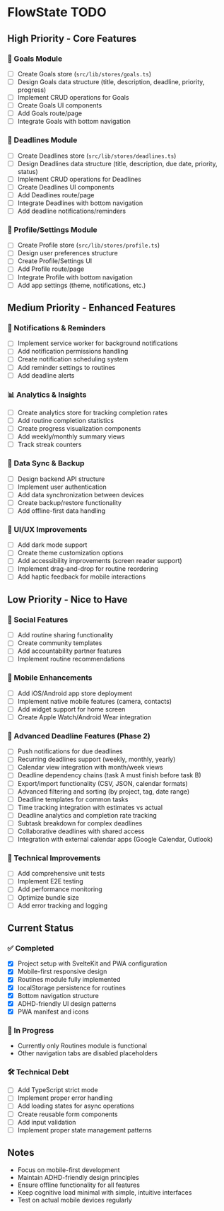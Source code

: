# FlowState TODO

## High Priority - Core Features

### 🎯 Goals Module
- [ ] Create Goals store (`src/lib/stores/goals.ts`)
- [ ] Design Goals data structure (title, description, deadline, priority, progress)
- [ ] Implement CRUD operations for Goals
- [ ] Create Goals UI components
- [ ] Add Goals route/page
- [ ] Integrate Goals with bottom navigation

### 📅 Deadlines Module
- [ ] Create Deadlines store (`src/lib/stores/deadlines.ts`)
- [ ] Design Deadlines data structure (title, description, due date, priority, status)
- [ ] Implement CRUD operations for Deadlines
- [ ] Create Deadlines UI components
- [ ] Add Deadlines route/page
- [ ] Integrate Deadlines with bottom navigation
- [ ] Add deadline notifications/reminders

### 👤 Profile/Settings Module
- [ ] Create Profile store (`src/lib/stores/profile.ts`)
- [ ] Design user preferences structure
- [ ] Create Profile/Settings UI
- [ ] Add Profile route/page
- [ ] Integrate Profile with bottom navigation
- [ ] Add app settings (theme, notifications, etc.)

## Medium Priority - Enhanced Features

### 🔔 Notifications & Reminders
- [ ] Implement service worker for background notifications
- [ ] Add notification permissions handling
- [ ] Create notification scheduling system
- [ ] Add reminder settings to routines
- [ ] Add deadline alerts

### 📊 Analytics & Insights
- [ ] Create analytics store for tracking completion rates
- [ ] Add routine completion statistics
- [ ] Create progress visualization components
- [ ] Add weekly/monthly summary views
- [ ] Track streak counters

### 🔄 Data Sync & Backup
- [ ] Design backend API structure
- [ ] Implement user authentication
- [ ] Add data synchronization between devices
- [ ] Create backup/restore functionality
- [ ] Add offline-first data handling

### 🎨 UI/UX Improvements
- [ ] Add dark mode support
- [ ] Create theme customization options
- [ ] Add accessibility improvements (screen reader support)
- [ ] Implement drag-and-drop for routine reordering
- [ ] Add haptic feedback for mobile interactions

## Low Priority - Nice to Have

### 🤝 Social Features
- [ ] Add routine sharing functionality
- [ ] Create community templates
- [ ] Add accountability partner features
- [ ] Implement routine recommendations

### 📱 Mobile Enhancements
- [ ] Add iOS/Android app store deployment
- [ ] Implement native mobile features (camera, contacts)
- [ ] Add widget support for home screen
- [ ] Create Apple Watch/Android Wear integration

### 📅 Advanced Deadline Features (Phase 2)
- [ ] Push notifications for due deadlines
- [ ] Recurring deadlines support (weekly, monthly, yearly)
- [ ] Calendar view integration with month/week views
- [ ] Deadline dependency chains (task A must finish before task B)
- [ ] Export/import functionality (CSV, JSON, calendar formats)
- [ ] Advanced filtering and sorting (by project, tag, date range)
- [ ] Deadline templates for common tasks
- [ ] Time tracking integration with estimates vs actual
- [ ] Deadline analytics and completion rate tracking
- [ ] Subtask breakdown for complex deadlines
- [ ] Collaborative deadlines with shared access
- [ ] Integration with external calendar apps (Google Calendar, Outlook)

### 🔧 Technical Improvements
- [ ] Add comprehensive unit tests
- [ ] Implement E2E testing
- [ ] Add performance monitoring
- [ ] Optimize bundle size
- [ ] Add error tracking and logging

## Current Status

### ✅ Completed
- [x] Project setup with SvelteKit and PWA configuration
- [x] Mobile-first responsive design
- [x] Routines module fully implemented
- [x] localStorage persistence for routines
- [x] Bottom navigation structure
- [x] ADHD-friendly UI design patterns
- [x] PWA manifest and icons

### 🚧 In Progress
- Currently only Routines module is functional
- Other navigation tabs are disabled placeholders

### 🛠️ Technical Debt
- [ ] Add TypeScript strict mode
- [ ] Implement proper error handling
- [ ] Add loading states for async operations
- [ ] Create reusable form components
- [ ] Add input validation
- [ ] Implement proper state management patterns

## Notes

- Focus on mobile-first development
- Maintain ADHD-friendly design principles
- Ensure offline functionality for all features
- Keep cognitive load minimal with simple, intuitive interfaces
- Test on actual mobile devices regularly